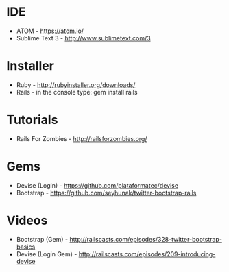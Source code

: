 # IDE
* ATOM - https://atom.io/
* Sublime Text 3 - http://www.sublimetext.com/3

# Installer
* Ruby - http://rubyinstaller.org/downloads/
* Rails - in the console type: gem install rails

# Tutorials
* Rails For Zombies - http://railsforzombies.org/

# Gems
* Devise (Login) - https://github.com/plataformatec/devise
* Bootstrap - https://github.com/seyhunak/twitter-bootstrap-rails

# Videos
* Bootstrap (Gem) - http://railscasts.com/episodes/328-twitter-bootstrap-basics
* Devise (Login Gem) - http://railscasts.com/episodes/209-introducing-devise

